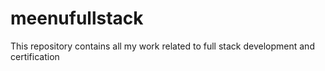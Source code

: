 # meenufullstack 
This repository contains all my work related to full stack development and certification
